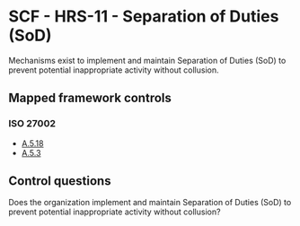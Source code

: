 # SCF - HRS-11 - Separation of Duties (SoD)
Mechanisms exist to implement and maintain Separation of Duties (SoD) to prevent potential inappropriate activity without collusion.
## Mapped framework controls
### ISO 27002
- [A.5.18](../iso27002/a-5.md#a518)
- [A.5.3](../iso27002/a-5.md#a53)
  
## Control questions
Does the organization implement and maintain Separation of Duties (SoD) to prevent potential inappropriate activity without collusion?
  
